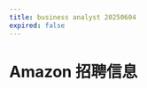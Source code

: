 ```yaml
---
title: business analyst 20250604
expired: false
---
```


# Amazon 招聘信息

<JobPostingTable job-posting-json-path="amazon/data/business-analyst-20250604.json"/>
